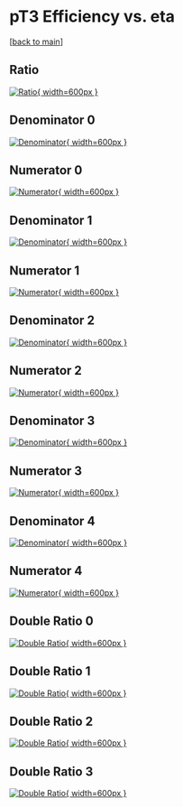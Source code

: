 # pT3 Efficiency vs. eta

[[back to main](./)]



## Ratio

[![Ratio](../mtv/var/pT3_vtr_11_0_eff_eta.png){ width=600px }](../mtv/var/pT3_vtr_11_0_eff_eta.pdf)

## Denominator 0

[![Denominator](../mtv/den/pT3_vtr_11_0_eff_eta_den0.png){ width=600px }](../mtv/den/pT3_vtr_11_0_eff_eta_den0.pdf)

## Numerator 0

[![Numerator](../mtv/num/pT3_vtr_11_0_eff_eta_num0.png){ width=600px }](../mtv/num/pT3_vtr_11_0_eff_eta_num0.pdf)

## Denominator 1

[![Denominator](../mtv/den/pT3_vtr_11_0_eff_eta_den1.png){ width=600px }](../mtv/den/pT3_vtr_11_0_eff_eta_den1.pdf)

## Numerator 1

[![Numerator](../mtv/num/pT3_vtr_11_0_eff_eta_num1.png){ width=600px }](../mtv/num/pT3_vtr_11_0_eff_eta_num1.pdf)

## Denominator 2

[![Denominator](../mtv/den/pT3_vtr_11_0_eff_eta_den2.png){ width=600px }](../mtv/den/pT3_vtr_11_0_eff_eta_den2.pdf)

## Numerator 2

[![Numerator](../mtv/num/pT3_vtr_11_0_eff_eta_num2.png){ width=600px }](../mtv/num/pT3_vtr_11_0_eff_eta_num2.pdf)

## Denominator 3

[![Denominator](../mtv/den/pT3_vtr_11_0_eff_eta_den3.png){ width=600px }](../mtv/den/pT3_vtr_11_0_eff_eta_den3.pdf)

## Numerator 3

[![Numerator](../mtv/num/pT3_vtr_11_0_eff_eta_num3.png){ width=600px }](../mtv/num/pT3_vtr_11_0_eff_eta_num3.pdf)

## Denominator 4

[![Denominator](../mtv/den/pT3_vtr_11_0_eff_eta_den4.png){ width=600px }](../mtv/den/pT3_vtr_11_0_eff_eta_den4.pdf)

## Numerator 4

[![Numerator](../mtv/num/pT3_vtr_11_0_eff_eta_num4.png){ width=600px }](../mtv/num/pT3_vtr_11_0_eff_eta_num4.pdf)

## Double Ratio 0

[![Double Ratio](../mtv/ratio/pT3_vtr_11_0_eff_eta_ratio0.png){ width=600px }](../mtv/ratio/pT3_vtr_11_0_eff_eta_ratio0.pdf)

## Double Ratio 1

[![Double Ratio](../mtv/ratio/pT3_vtr_11_0_eff_eta_ratio1.png){ width=600px }](../mtv/ratio/pT3_vtr_11_0_eff_eta_ratio1.pdf)

## Double Ratio 2

[![Double Ratio](../mtv/ratio/pT3_vtr_11_0_eff_eta_ratio2.png){ width=600px }](../mtv/ratio/pT3_vtr_11_0_eff_eta_ratio2.pdf)

## Double Ratio 3

[![Double Ratio](../mtv/ratio/pT3_vtr_11_0_eff_eta_ratio3.png){ width=600px }](../mtv/ratio/pT3_vtr_11_0_eff_eta_ratio3.pdf)

